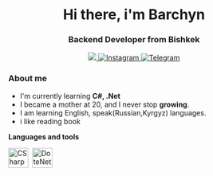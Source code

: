 <div id="header" align="center">
    <h1>Hi there, i'm Barchyn</h1>
    <h3>Backend Developer from Bishkek</h3>
  
 <a href="https://www.linkedin.com/in/barchyn-toichubek-kyzy-219060207" target="_blank">
    <img src="https://img.shields.io/badge/LinkedIn-blue?style=for-the-badge&logo=linkedin&logoColor=white" alt"Linkedin"/>
 </a>
 <a href="https://instagram.com/___barchyn_?igshid=OGQ5ZDc2ODk2ZA==" target="_blank">
    <img src="https://img.shields.io/badge/Instagram-blue?style=for-the-badge&logo=instagram&logoColor=white"  alt="Instagram">
 </a>
  <a href="https://t.me/Barchyn0" target="_blank">
    <img src="https://img.shields.io/badge/Telegram-blue?style=for-the-badge&logo=telegram&logoColor=white" alt="Telegram">
  </a>
</div>

 ### About me
 - I'm currently learning **C#, .Net**
 - I became a mother at 20, and I never stop **growing**.
 - I am learning English, speak(Russian,Kyrgyz) languages.
 - i like reading book

**Languages and tools**
<div>
<img src="https://cdn.jsdelivr.net/gh/devicons/devicon/icons/csharp/csharp-original.svg"
title="CSharp" width="40" height="40"/>&nbsp;
<img src="https://cdn.jsdelivr.net/gh/devicons/devicon/icons/dotnetcore/dotnetcore-original.svg"
title="DoteNet" width="40" height="40"/>&nbsp;
</div>

 
